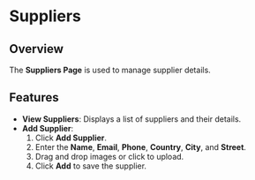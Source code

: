# Suppliers

## Overview
The **Suppliers Page** is used to manage supplier details.

## Features
- **View Suppliers**: Displays a list of suppliers and their details.
- **Add Supplier**:
  1. Click **Add Supplier**.
  2. Enter the **Name**, **Email**, **Phone**, **Country**, **City**, and **Street**.
  3. Drag and drop images or click to upload.
  4. Click **Add** to save the supplier.
